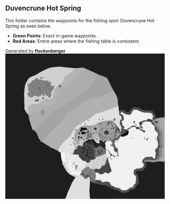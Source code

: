 ## Duvencrune Hot Spring
This folder contains the waypoints for the fishing spot: Duvencrune Hot Spring as seen below.

- **Green Points**: Exact in-game waypoints.
- **Red Areas**: Entire areas where the fishing table is consistent.

Generated by **flockenberger**
![by_flockenberger](./Preview.png)
